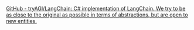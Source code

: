 [GitHub - tryAGI/LangChain: C# implementation of LangChain. We try to be as close to the original as possible in terms of abstractions, but are open to new entities.](https://github.com/tryAGI/LangChain)


